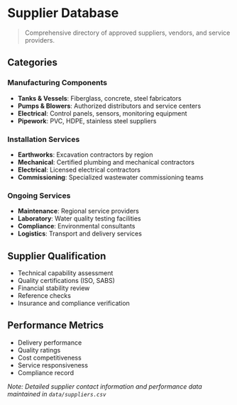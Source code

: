 # Supplier Database

> Comprehensive directory of approved suppliers, vendors, and service providers.

## Categories

### Manufacturing Components
- **Tanks & Vessels**: Fiberglass, concrete, steel fabricators
- **Pumps & Blowers**: Authorized distributors and service centers
- **Electrical**: Control panels, sensors, monitoring equipment
- **Pipework**: PVC, HDPE, stainless steel suppliers

### Installation Services
- **Earthworks**: Excavation contractors by region
- **Mechanical**: Certified plumbing and mechanical contractors
- **Electrical**: Licensed electrical contractors
- **Commissioning**: Specialized wastewater commissioning teams

### Ongoing Services
- **Maintenance**: Regional service providers
- **Laboratory**: Water quality testing facilities
- **Compliance**: Environmental consultants
- **Logistics**: Transport and delivery services

## Supplier Qualification
- Technical capability assessment
- Quality certifications (ISO, SABS)
- Financial stability review
- Reference checks
- Insurance and compliance verification

## Performance Metrics
- Delivery performance
- Quality ratings
- Cost competitiveness
- Service responsiveness
- Compliance record

*Note: Detailed supplier contact information and performance data maintained in `data/suppliers.csv`*